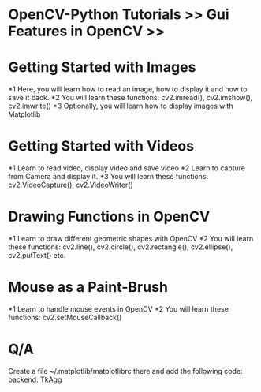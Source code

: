 # OpenCV-Python Tutorials >> Gui Features in OpenCV >>


Getting Started with Images
====================

*1 Here, you will learn how to read an image, how to display it and how to save it back.
*2 You will learn these functions: cv2.imread(), cv2.imshow(), cv2.imwrite()
*3 Optionally, you will learn how to display images with Matplotlib



Getting Started with Videos
======================

*1 Learn to read video, display video and save video
*2 Learn to capture from Camera and display it.
*3 You will learn these functions: cv2.VideoCapture(), cv2.VideoWriter()


Drawing Functions in OpenCV
=====================

*1 Learn to draw different geometric shapes with OpenCV
*2 You will learn these functions: cv2.line(), cv2.circle(), cv2.rectangle(),
   cv2.ellipse(), cv2.putText() etc.


Mouse as a Paint-Brush
====================

*1 Learn to handle mouse events in OpenCV
*2 You will learn these functions: cv2.setMouseCallback()




Q/A
=============

Create a file ~/.matplotlib/matplotlibrc there and add the following code: backend: TkAgg
